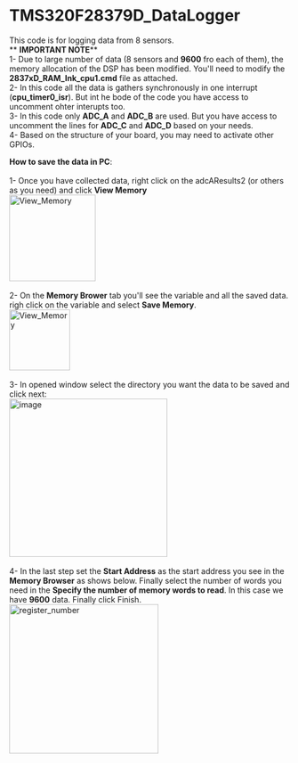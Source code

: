 # TMS320F28379D_DataLogger
This code is for logging data from 8 sensors.<br />
** __IMPORTANT NOTE__**<br />
  1- Due to large number of data (8 sensors and __9600__ fro each of them), the memory allocation of the DSP has been modified.
     You'll need to modify the __2837xD_RAM_Ink_cpu1.cmd__ file as attached.<br />
  2- In this code all the data is gathers synchronously in one interrupt (__cpu_timer0_isr__). But int he bode of the code you have access to uncomment ohter interupts too.<br />
  3- In this code only __ADC_A__ and __ADC_B__ are used. But you have access to uncomment the lines for __ADC_C__ and __ADC_D__ based on your needs.<br />
  4- Based on the structure of your board, you may need to activate other GPIOs.<br />


  __How to save the data in PC__:<br /><br />
  1- Once you have collected data, right click on the adcAResults2 (or others as you need) and click __View Memory__<br />
  <img width="155" alt="View_Memory" src="https://github.com/user-attachments/assets/d9dc6325-e901-4496-a7f9-9e69e9076263" /><br /><br />
  2- On the __Memory Brower__ tab you'll see the variable and all the saved data. righ click on the variable and select __Save Memory__.<br />
  <img width="109" alt="View_Memory" src="https://github.com/user-attachments/assets/b2d55136-605f-4bed-878c-80df349f3171" /><br /><br />
  3- In opened window select the directory you want the data to be saved and click next:<br />
  <img width="284" alt="image" src="https://github.com/user-attachments/assets/e228cead-9f95-4dda-8a94-ae5af2123a66" /><br /><br />
  4- In the last step set the __Start Address__ as the start address you see in the __Memory Browser__ as shows below. Finally select the number of words you need in the __Specify the number of memory words to read__. In this case we have __9600__ data. Finally click Finish.<br />
  <img width="268" alt="register_number" src="https://github.com/user-attachments/assets/7bdb0924-38c0-42e0-8725-4b47fe989e02" />




  
